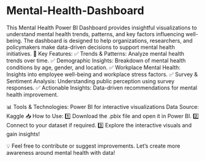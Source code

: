 # Mental-Health-Dashboard
This Mental Health Power BI Dashboard provides insightful visualizations to understand mental health trends, patterns, and key factors influencing well-being. The dashboard is designed to help organizations, researchers, and policymakers make data-driven decisions to support mental health initiatives.
📌 Key Features:
✅ Trends & Patterns: Analyze mental health trends over time.
✅ Demographic Insights: Breakdown of mental health conditions by age, gender, and location.
✅ Workplace Mental Health: Insights into employee well-being and workplace stress factors.
✅ Survey & Sentiment Analysis: Understanding public perception using survey responses.
✅ Actionable Insights: Data-driven recommendations for mental health improvement.

📊 Tools & Technologies:
Power BI for interactive visualizations
Data Source: Kaggle
📥 How to Use:
1️⃣ Download the .pbix file and open it in Power BI.
2️⃣ Connect to your dataset if required.
3️⃣ Explore the interactive visuals and gain insights!

💡 Feel free to contribute or suggest improvements. Let’s create more awareness around mental health with data!


